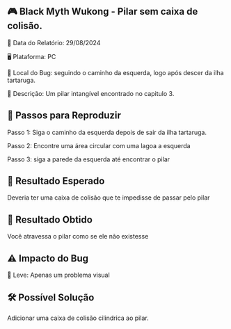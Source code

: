 ## 🎮 Black Myth Wukong - Pilar sem caixa de colisão.

📅 Data do Relatório: 29/08/2024

🖥️ Plataforma: PC 

📍 Local do Bug: seguindo o caminho da esquerda, logo após descer da ilha tartaruga.

📝 Descrição: Um pilar intangível encontrado no capitulo 3.

## 🔄 Passos para Reproduzir 

Passo 1: Siga o caminho da esquerda depois de sair da ilha tartaruga.

Passo 2: Encontre uma área circular com uma lagoa a esquerda

Passo 3: siga a parede da esquerda até encontrar o pilar


## 🎯 Resultado Esperado 

Deveria ter uma caixa de colisão que te impedisse de passar pelo pilar  

## 🚨 Resultado Obtido 

Você atravessa o pilar como se ele não existesse 

## ⚠ Impacto do Bug 

🔹 Leve: Apenas um problema visual 

## 🛠 Possível Solução 
Adicionar uma caixa de colisão cilindrica ao pilar.

